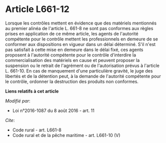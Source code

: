 # Article L661-12

Lorsque les contrôles mettent en évidence que des matériels mentionnés au premier alinéa de l'article L. 661-8 ne sont pas
conformes aux règles prises en application de ce même article, les agents de l'autorité compétente pour le contrôle mettent
les professionnels en demeure de se conformer aux dispositions en vigueur dans un délai déterminé. S'il n'est pas satisfait à
cette mise en demeure dans le délai fixé, ces agents proposent à l'autorité compétente pour le contrôle d'interdire la
commercialisation des matériels en cause et peuvent proposer la suspension ou le retrait de l'agrément ou de l'autorisation
prévus à l'article L. 661-10. En cas de manquement d'une particulière gravité, le juge des libertés et de la détention peut,
à la demande de l'autorité compétente pour le contrôle, ordonner la destruction des produits non conformes.

**Liens relatifs à cet article**

_Modifié par_:

  - Loi n°2016-1087 du 8 août 2016 - art. 11

_Cite_:

  - Code rural - art. L661-8
  - Code rural et de la pêche maritime - art. L661-10 (V)

